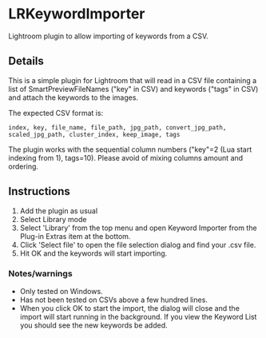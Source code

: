 # LRKeywordImporter
Lightroom plugin to allow importing of keywords from a CSV.


## Details

This is a simple plugin for Lightroom that will read in a CSV file containing a list of SmartPreviewFileNames ("key" in CSV) and keywords ("tags" in CSV) and attach the keywords to the images. 

The expected CSV format is: 

`index, key, file_name, file_path, jpg_path, convert_jpg_path, scaled_jpg_path, cluster_index, keep_image, tags
`

The plugin works with the sequential column numbers ("key"=2 (Lua start indexing from 1), tags=10). 
Please avoid of mixing columns amount and ordering.

## Instructions

1. Add the plugin as usual
1. Select Library mode
1. Select 'Library' from the top menu and open Keyword Importer from the Plug-in Extras item at the bottom. 
1. Click 'Select file' to open the file selection dialog and find your .csv file. 
1. Hit OK and the keywords will start importing. 

### Notes/warnings

- Only tested on Windows. 
- Has not been tested on CSVs above a few hundred lines.
- When you click OK to start the import, the dialog will close and the import will start running in the background. If you view the Keyword List you should see the new keywords be added. 
